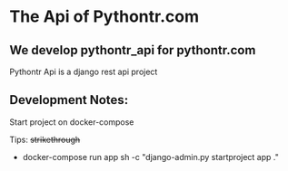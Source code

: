 The Api of Pythontr.com
==============

We develop pythontr_api for pythontr.com
-----------

Pythontr Api is a django rest api project

Development Notes:
---

Start project on docker-compose

Tips:
~~strikethrough~~
* docker-compose run app sh -c "django-admin.py startproject app ."
